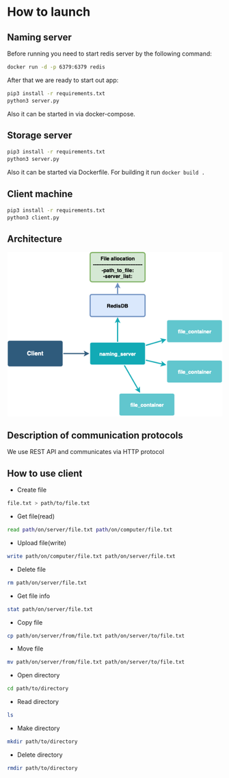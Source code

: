# How to launch

## Naming server
Before running you need to start redis server by the following command:
```bash
docker run -d -p 6379:6379 redis
```

After that we are ready to start out app: 
```bash
pip3 install -r requirements.txt
python3 server.py
```

Also it can be started in via docker-compose.

## Storage server
```bash
pip3 install -r requirements.txt
python3 server.py
```

Also it can be started via Dockerfile. For building it run
`docker build .`

## Client machine
```bash
pip3 install -r requirements.txt
python3 client.py
```

## Architecture
![Architecture](docs/architecture.png)

## Description of communication protocols
We use REST API and communicates via HTTP protocol

## How to use client

* Create file
```bash 
file.txt > path/to/file.txt
```

* Get file(read)
```bash 
read path/on/server/file.txt path/on/computer/file.txt
```

* Upload file(write)
```bash 
write path/on/computer/file.txt path/on/server/file.txt
```

* Delete file
```bash 
rm path/on/server/file.txt
```

* Get file info
```bash 
stat path/on/server/file.txt
```

* Copy file
```bash 
cp path/on/server/from/file.txt path/on/server/to/file.txt
```

* Move file
```bash 
mv path/on/server/from/file.txt path/on/server/to/file.txt
```

* Open directory
```bash 
cd path/to/directory
```

* Read directory
```bash 
ls
```

* Make directory
```bash 
mkdir path/to/directory
```

* Delete directory
```bash 
rmdir path/to/directory 
```